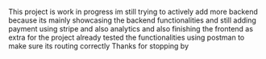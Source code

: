 This project is work in progress im still trying to actively add more backend because its mainly showcasing the backend
functionalities and still adding payment using stripe and also analytics and also finishing the frontend as extra for the project
already tested the functionalities using postman to make sure its routing correctly
Thanks for stopping by
